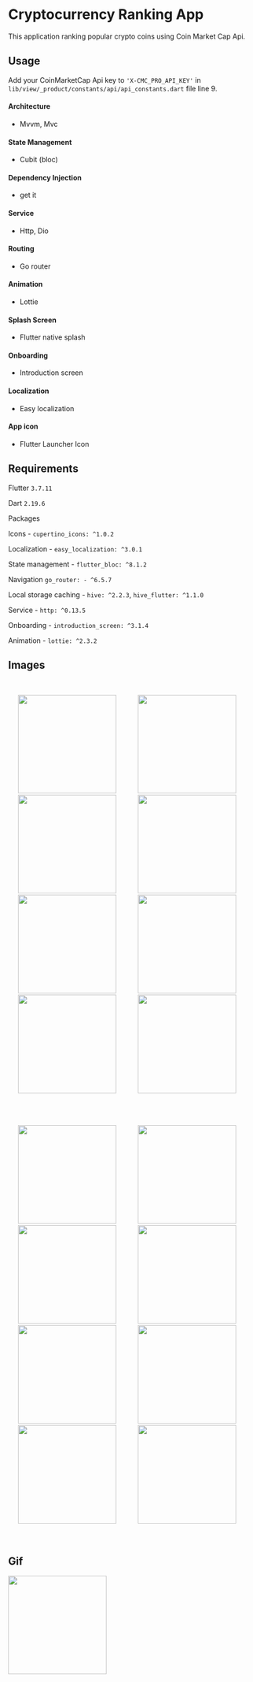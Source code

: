 # Cryptocurrency Ranking App

This application ranking popular crypto coins using Coin Market Cap Api.

## Usage

Add your CoinMarketCap Api key to ```'X-CMC_PRO_API_KEY'``` in ```lib/view/_product/constants/api/api_constants.dart``` file line 9.

#### Architecture

- Mvvm, Mvc

#### State Management

- Cubit (bloc)

#### Dependency Injection

- get it

#### Service

- Http, Dio

#### Routing

- Go router

#### Animation

- Lottie

#### Splash Screen

- Flutter native splash

#### Onboarding

- Introduction screen

#### Localization

- Easy localization

#### App icon

- Flutter Launcher Icon

## Requirements

Flutter ```3.7.11```

Dart ```2.19.6```

Packages

Icons - ```cupertino_icons: ^1.0.2```

Localization - ```easy_localization: ^3.0.1```

State management - ```flutter_bloc: ^8.1.2```

Navigation ```go_router: - ^6.5.7```

Local storage caching - ```hive: ^2.2.3```, ```hive_flutter: ^1.1.0```

Service - ```http: ^0.13.5```

Onboarding - ```introduction_screen: ^3.1.4```

Animation - ```lottie: ^2.3.2```

## Images

<br>
<p float="left">
  <img hspace="20"  src="assets/readme-files/splash.jpg" width="200" />
  <img hspace="20" src="assets/readme-files/intro-first.jpg" width="200" />
  <img hspace="20"  src="assets/readme-files/intro-second.jpg" width="200" />
  <img hspace="20"  src="assets/readme-files/intro-third.jpg" width="200" />
  <img hspace="20" src="assets/readme-files/home.jpg" width="200" />
  <img hspace="20"  src="assets/readme-files/setting.jpg" width="200" />
  <img hspace="20"  src="assets/readme-files/theme-alert.jpg" width="200" />
  <img hspace="20" src="assets/readme-files/localization-alert.jpg" width="200" />
</p>
<br>

<br>
<p float="left">
  <img hspace="20"  src="assets/readme-files/splash_dark.jpg" width="200" />
  <img hspace="20" src="assets/readme-files/intro-first-dark.jpg" width="200" />
  <img hspace="20"  src="assets/readme-files/intro-second-dark.jpg" width="200" />
  <img hspace="20"  src="assets/readme-files/intro-third-dark.jpg" width="200" />
  <img hspace="20" src="assets/readme-files/home-dark.jpg" width="200" />
  <img hspace="20"  src="assets/readme-files/setting-dark.jpg" width="200" />
  <img hspace="20"  src="assets/readme-files/theme-alert-dark.jpg" width="200" />
  <img hspace="20" src="assets/readme-files/localization-alert-dark.jpg" width="200" />
</p>
<br>

## Gif

<p>
  <img src="assets\readme\cryptocurrency_video.gif" width="200">
</p>
